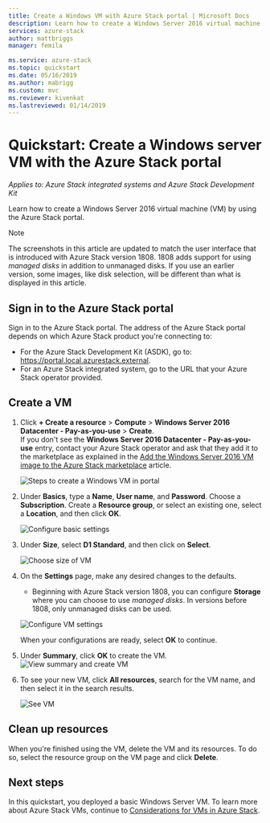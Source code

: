 ```yaml
---
title: Create a Windows VM with Azure Stack portal | Microsoft Docs
description: Learn how to create a Windows Server 2016 virtual machine (VM) with the Azure Stack portal.
services: azure-stack
author: mattbriggs
manager: femila

ms.service: azure-stack
ms.topic: quickstart
ms.date: 05/16/2019
ms.author: mabrigg
ms.custom: mvc
ms.reviewer: kivenkat
ms.lastreviewed: 01/14/2019
---
```


# Quickstart: Create a Windows server VM with the Azure Stack portal

*Applies to: Azure Stack integrated systems and Azure Stack Development Kit*

Learn how to create a Windows Server 2016 virtual machine (VM) by using the Azure Stack portal.

> [!NOTE]  
> The screenshots in this article are updated to match the user interface that is introduced with Azure Stack version 1808. 1808 adds support for using *managed disks* in addition to unmanaged disks. If you use an earlier version, some images, like disk selection, will be different than what is displayed in this article.  


## Sign in to the Azure Stack portal

Sign in to the Azure Stack portal. The address of the Azure Stack portal depends on which Azure Stack product you're connecting to:

* For the Azure Stack Development Kit (ASDK), go to: https://portal.local.azurestack.external.
* For an Azure Stack integrated system, go to the URL that your Azure Stack operator provided.

## Create a VM

1. Click **+ Create a resource** > **Compute** > **Windows Server 2016 Datacenter - Pay-as-you-use** > **Create**. <br> If you don't see the **Windows Server 2016 Datacenter - Pay-as-you-use** entry, contact your Azure Stack operator and ask that they add it to the marketplace as explained in the [Add the Windows Server 2016 VM image to the Azure Stack marketplace](../operator/azure-stack-create-and-publish-marketplace-item.md) article.

    ![Steps to create a Windows VM in portal](media/azure-stack-quick-windows-portal/image01.png)

2. Under **Basics**, type a **Name**, **User name**, and **Password**. Choose a **Subscription**. Create a **Resource group**, or select an existing one, select a **Location**, and then click **OK**.

    ![Configure basic settings](media/azure-stack-quick-windows-portal/image02.png)

3. Under **Size**, select **D1 Standard**, and then click on **Select**.  

    ![Choose size of VM](media/azure-stack-quick-windows-portal/image03.png)

4. On the **Settings** page, make any desired changes to the defaults.
   - Beginning with Azure Stack version 1808, you can configure **Storage** where you can choose to use *managed disks*. In versions before 1808, only unmanaged disks can be used.  

   ![Configure VM settings](media/azure-stack-quick-windows-portal/image04.png)  

   When your configurations are ready, select **OK** to continue.

5. Under **Summary**, click **OK** to create the VM.
    ![View summary and create VM](media/azure-stack-quick-windows-portal/image05.png)

6. To see your new VM, click **All resources**, search for the VM name, and then select it in the search results.

    ![See VM](media/azure-stack-quick-windows-portal/image06.png)

## Clean up resources

When you're finished using the VM, delete the VM and its resources. To do so, select the resource group on the VM page and click **Delete**.

## Next steps

In this quickstart, you deployed a basic Windows Server VM. To learn more about Azure Stack VMs, continue to [Considerations for VMs in Azure Stack](azure-stack-vm-considerations.md).
